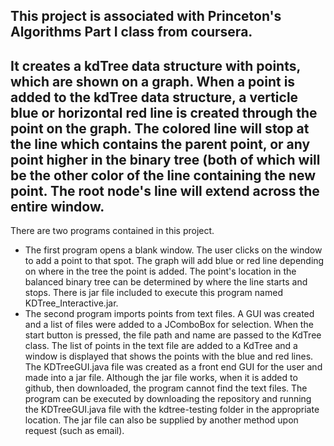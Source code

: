 ## This project is associated with Princeton's Algorithms Part I class from coursera.
## It creates a kdTree data structure with points, which are shown on a graph. When a point is added to the kdTree data structure, a verticle blue or horizontal red line is created through the point on the graph. The colored line will stop at the line which contains the parent point, or any point higher in the binary tree (both of which will be the other color of the line containing the new point. The root node's line will extend across the entire window.

There are two programs contained in this project.
  - The first program opens a blank window. The user clicks on the window to add a point to that spot. The graph will add blue or red line depending on where in the tree the point is added. The point's location in the balanced binary tree can be determined by where the line starts and stops. There is jar file included to execute this program named KDTree_Interactive.jar.
   - The second program imports points from text files. A GUI was created and a list of files were added to a JComboBox for selection. When the start button is pressed, the file path and name are passed to the KdTree class. The list of points in the text file are added to a KdTree and a window is displayed that shows the points with the blue and red lines. The KDTreeGUI.java file was created as a front end GUI for the user and made into a jar file. Although the jar file works, when it is added to github, then downloaded, the program cannot find the text files. The program can be executed by downloading the repository and running the KDTreeGUI.java file with the kdtree-testing folder in the appropriate location. The jar file can also be supplied by another method upon request (such as email).
